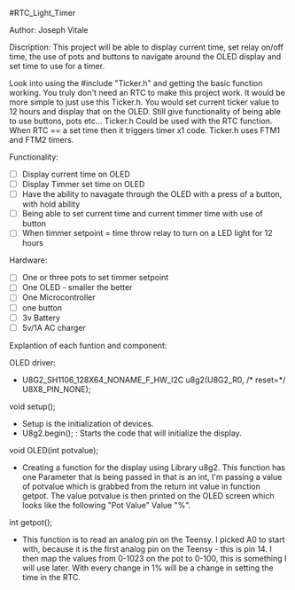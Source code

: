 #RTC_Light_Timer

Author: Joseph Vitale

Discription: This project will be able to display current time, set relay on/off time, the use of pots and buttons to navigate around the OLED display and set time to use for a timer.

Look into using the #include "Ticker.h" and getting the basic function working. You truly don't need an RTC to make this project work. It would be more simple to just use this Ticker.h. You would set current ticker value to 12 hours and display that on the OLED. Still give functionality of being able to use buttons, pots etc... Ticker.h Could be used with the RTC function. When RTC == a set time then it triggers timer x1 code. Ticker.h uses FTM1 and FTM2 timers.

Functionality:
- [ ] Display current time on OLED
- [ ] Display Timmer set time on OLED
- [ ] Have the ability to navagate through the OLED with a press of a button, with hold ability
- [ ] Being able to set current time and current timmer time with use of button
- [ ] When timmer setpoint = time throw relay to turn on a LED light for 12 hours

Hardware:
- [ ] One or three pots to set timmer setpoint
- [ ] One OLED - smaller the better
- [ ] One Microcontroller
- [ ] one button
- [ ] 3v Battery
- [ ] 5v/1A AC charger

Explantion of each funtion and component:

OLED driver:
- U8G2_SH1106_128X64_NONAME_F_HW_I2C u8g2(U8G2_R0, /* reset=*/ U8X8_PIN_NONE);


void setup();
- Setup is the initialization of devices. 
- U8g2.begin(); : Starts the code that will initialize the display.

void OLED(int potvalue); 
- Creating a function for the display using Library u8g2. This function has one Parameter that is being passed in that is an int, I'm passing a value of potvalue which is grabbed from the return int value in function getpot. The value potvalue is then printed on the OLED screen which looks like the following "Pot Value" Value "%".

int getpot(); 
- This function is to read an analog pin on the Teensy. I picked A0 to start with, because it is the first analog pin on the Teensy - this is pin 14. I then map the values from 0-1023 on the pot to 0-100, this is something I will use later. With every change in 1% will be a change in setting the time in the RTC. 